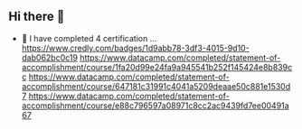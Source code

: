 ## Hi there 👋

- 🔭 I have completed 4 certification ...
https://www.credly.com/badges/1d9abb78-3df3-4015-9d10-dab062bc0c19
https://www.datacamp.com/completed/statement-of-accomplishment/course/1fa20d99e24fa9a945541b252f145424e8b839cc
https://www.datacamp.com/completed/statement-of-accomplishment/course/647181c31991c4041a5209deaae50c881e1530d7
https://www.datacamp.com/completed/statement-of-accomplishment/course/e88c796597a08971c8cc2ac9439fd7ee00491a67

